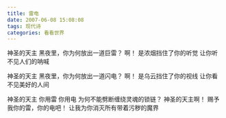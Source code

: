 ```yaml
---
title: 雷电
date: 2007-06-08 15:08:08
tags: 现代诗
categories: 看看世界
---
```

神圣的天主
黑夜里，你为何放出一道巨雷？
啊！
是浓烟挡住了你的听觉
让你听不见人们的呐喊
<!-- more -->
神圣的天主
黑夜里，你为何放出一道闪电？
啊！
是乌云挡住了你的视线
让你看不见美好的人间

神圣的天主
你用雷
你用电
为何不能劈断缠绕灵魂的锁链？
神圣的天主啊！
赐予我你的雷，你的电吧！
让我为你消灭所有带着污秽的魔界
